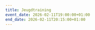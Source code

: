 ```yaml
---
title: Jeugdtraining
event_date: 2026-02-11T19:00:00+01:00
end_date: 2026-02-11T20:15:00+01:00
---
```

